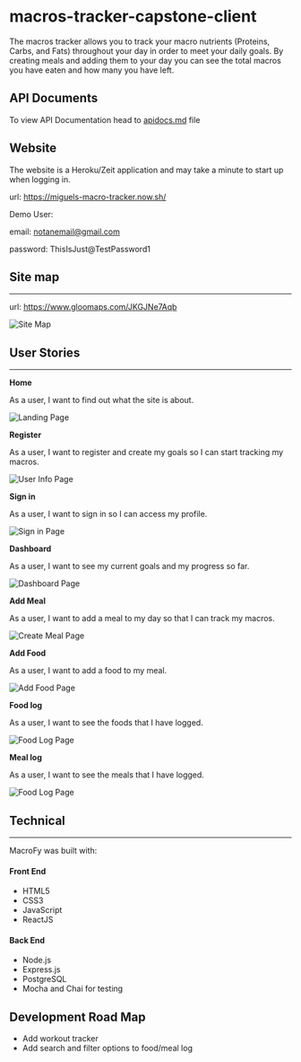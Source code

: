 # macros-tracker-capstone-client

The macros tracker allows you to track your macro nutrients (Proteins, Carbs, and Fats) throughout your day in order to meet your daily goals. By creating meals and adding them to your day you can see the total macros you have eaten and how many you have left.

## API Documents

To view API Documentation head to [apidocs.md](apidocs.md) file

## Website

The website is a Heroku/Zeit application and may take a minute to start up when logging in.

url: https://miguels-macro-tracker.now.sh/

Demo User:

email:
notanemail@gmail.com

password:
ThisIsJust@TestPassword1

## Site map

---

url: https://www.gloomaps.com/JKGJNe7Aqb

![Site Map](src\screenshots\macros-tracker-sitemap.png)

## User Stories

---

**Home**

As a user, I want to find out what the site is about.

![Landing Page](src\screenshots\styled-screenshots\landing.PNG)

**Register**

As a user, I want to register and create my goals so I can start tracking my macros.

![User Info Page](src\screenshots\styled-screenshots\register.PNG)

**Sign in**

As a user, I want to sign in so I can access my profile.

![Sign in Page](src\screenshots\styled-screenshots\sign-in.PNG)

**Dashboard**

As a user, I want to see my current goals and my progress so far.

![Dashboard Page](src\screenshots\styled-screenshots\dashboard.PNG)

**Add Meal**

As a user, I want to add a meal to my day so that I can track my macros.

![Create Meal Page](src\screenshots\styled-screenshots\create-food.PNG)

**Add Food**

As a user, I want to add a food to my meal.

![Add Food Page](src\screenshots\styled-screenshots\create-food.PNG)

**Food log**

As a user, I want to see the foods that I have logged.

![Food Log Page](src\screenshots\styled-screenshots\food-log.PNG)

**Meal log**

As a user, I want to see the meals that I have logged.

![Food Log Page](src\screenshots\styled-screenshots\meal-log.PNG)

## Technical

---

MacroFy was built with:

#### Front End

- HTML5
- CSS3
- JavaScript
- ReactJS

#### Back End

- Node.js
- Express.js
- PostgreSQL
- Mocha and Chai for testing

## Development Road Map

- Add workout tracker
- Add search and filter options to food/meal log
